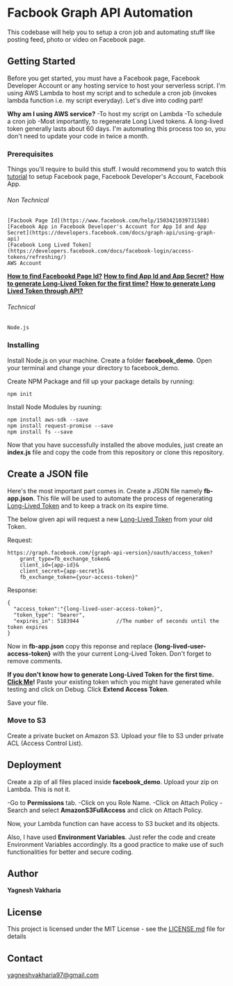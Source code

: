 # Facbook Graph API Automation

This codebase will help you to setup a cron job and automating stuff like posting feed, photo or video on Facebook page.

## Getting Started

Before you get started, you must have a Facebook page, Facebook Developer Account or any hosting service to host your serverless script. I'm using AWS Lambda to host my script and to schedule a cron job (invokes lambda function i.e. my script everyday). Let's dive into coding part!

**Why am I using AWS service?**
-To host my script on Lambda
-To schedule a cron job
-Most importantly, to regenerate Long Lived tokens. A long-lived token generally lasts about 60 days. I'm automating this process too so, you don't need to update your code in twice a month.

### Prerequisites

Things you'll require to build this stuff. I would recommend you to watch this [tutorial](https://www.youtube.com/watch?v=WteK95AppF4&t=12s) to setup Facebook page, Facebook Developer's Account, Facebook App.

###### Non Technical
```
[Facbook Page Id](https://www.facebook.com/help/1503421039731588) 
[Facebook App in Facebook Developer's Account for App Id and App Secret](https://developers.facebook.com/docs/graph-api/using-graph-api)
[Facebook Long Lived Token](https://developers.facebook.com/docs/facebook-login/access-tokens/refreshing/)
AWS Account
```
**[How to find Facebookd Page Id?](https://www.facebook.com/help/1503421039731588)**
**[How to find App Id and App Secret?](https://developers.facebook.com/docs/graph-api/using-graph-api)**
**[How to generate Long-Lived Token for the first time?](https://developers.facebook.com/tools/debug/accesstoken/)**
**[How to generate Long Lived Token through API?](https://developers.facebook.com/docs/facebook-login/access-tokens/refreshing/)**

###### Technical
```
Node.js
```

### Installing
Install Node.js on your machine. 
Create a folder **facebook_demo**.
Open your terminal and change your directory to facebook_demo.

Create NPM Package and fill up your package details by running:
```
npm init
```

Install Node Modules by ruuning:
```
npm install aws-sdk --save
npm install request-promise --save
npm install fs --save
```

Now that you have successfully installed the above modules, just create an **index.js** file and copy the code from this repository or clone this repository.

## Create a JSON file

Here's the most important part comes in.
Create a JSON file namely **fb-app.json**. This file will be used to automate the process of regenerating [Long-Lived Token](https://developers.facebook.com/docs/facebook-login/access-tokens/refreshing/) and to keep a track on its expire time.

The below given api will request a new [Long-Lived Token](https://developers.facebook.com/docs/facebook-login/access-tokens/refreshing/) from your old Token.

Request:
```
https://graph.facebook.com/{graph-api-version}/oauth/access_token?  
    grant_type=fb_exchange_token&          
    client_id={app-id}&
    client_secret={app-secret}&
    fb_exchange_token={your-access-token}"
```
Response:
```
{
  "access_token":"{long-lived-user-access-token}",
  "token_type": "bearer",
  "expires_in": 5183944            //The number of seconds until the token expires
}
```
Now in **fb-app.json** copy this reponse and replace **{long-lived-user-access-token}** with the your current Long-Lived Token.
Don't forget to remove comments.

**If you don't know how to generate Long-Lived Token for the first time. [Click Me](https://developers.facebook.com/tools/debug/accesstoken/)!**
Paste your existing token which you might have generated while testing and click on Debug. 
Click **Extend Access Token**.

Save your file.

### Move to S3

Create a private bucket on Amazon S3. Upload your file to S3 under private ACL (Access Control List).

## Deployment

Create a zip of all files placed inside **facebook_demo**. Upload your zip on Lambda.
This is not it. 

-Go to **Permissions** tab. 
-Click on you Role Name.
-Click on Attach Policy
-Search and select **AmazonS3FullAccess** and click on Attach Policy.

Now, your Lambda function can have access to S3 bucket and its objects.

Also, I have used **Environment Variables**. Just refer the code and create Environment Variables accordingly. Its a good practice to make use of such functionalities for better and secure coding.

## Author

**Yagnesh Vakharia**

## License

This project is licensed under the MIT License - see the [LICENSE.md](LICENSE.md) file for details

## Contact

yagneshvakharia97@gmail.com
